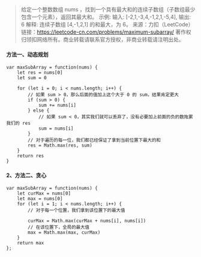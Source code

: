 > 给定一个整数数组 nums ，找到一个具有最大和的连续子数组（子数组最少包含一个元素），返回其最大和。
示例:
输入: [-2,1,-3,4,-1,2,1,-5,4],
输出: 6
解释: 连续子数组 [4,-1,2,1] 的和最大，为 6。
来源：力扣（LeetCode）
链接：https://leetcode-cn.com/problems/maximum-subarray/
著作权归领扣网络所有。商业转载请联系官方授权，非商业转载请注明出处。

#### 方法一、动态规划

```
var maxSubArray = function(nums) {
    let res = nums[0]
    let sum = 0

    for (let i = 0; i < nums.length; i++) {
        // 如果 sum > 0，那么后面的值加上这个大于 0 的 sum，结果肯定更大
        if (sum > 0) {
            sum += nums[i]
        } else {
            // 如果 sum < 0，其实我们就可以丢弃了，没有必要加上前面的负的数拖累我们的 res
            sum = nums[i]
        }
        // 对于遍历的每一位，我们都已经保证了拿到当前位置下最大的和
        res = Math.max(res, sum)
    }
    return res
}
```

#### 2、方法二、贪心

```
var maxSubArray = function(nums) {
    let curMax = nums[0]
    let max = nums[0]
    for (let i = 1; i < nums.length; i++) {
        // 对于每一个位置，我们拿到该位置下的最大值

        curMax = Math.max(curMax + nums[i], nums[i])
        // 在该位置下，全局的最大值
        max = Math.max(max, curMax)
    }
    return max
};
```